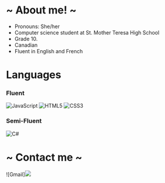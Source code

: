 # ~ About me! ~
- Pronouns: She/her
- Computer science student at St. Mother Teresa High School
- Grade 10.
- Canadian
- Fluent in English and French

# Languages 
### Fluent
![JavaScript](https://img.shields.io/badge/javascript-%23323330.svg?style=for-the-badge&logo=javascript&logoColor=%23F7DF1E)
![HTML5](https://img.shields.io/badge/html5-%23E34F26.svg?style=for-the-badge&logo=html5&logoColor=white)
![CSS3](https://img.shields.io/badge/css3-%231572B6.svg?style=for-the-badge&logo=css3&logoColor=white)
### Semi-Fluent
![C#](https://img.shields.io/badge/c%23-%23239120.svg?style=for-the-badge&logo=c-sharp&logoColor=white)

# ~ Contact me ~
![Gmail]<a href="mailto:hammelzaida@gmail.com?subject=%20"><img src="https://img.shields.io/badge/gmail-%23D14836.svg?&style=for-the-badge&logo=gmail&logoColor=white" /></a>&nbsp;&nbsp;&nbsp;&nbsp;

